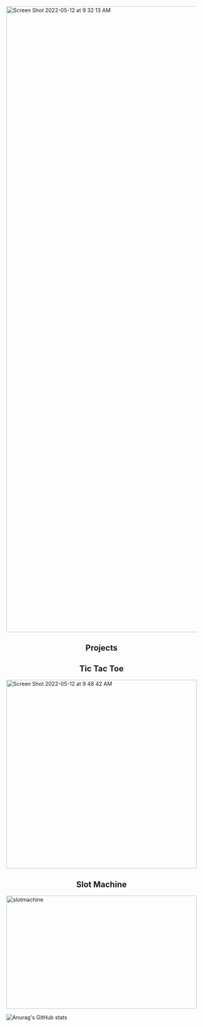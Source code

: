 <img width="1659" alt="Screen Shot 2022-05-12 at 9 32 13 AM" src="https://user-images.githubusercontent.com/102041426/168087627-27150d35-534f-4a30-90dd-7aba2af97673.png">



<!--
**JulianRDev/JulianRDev** is a ✨ _special_ ✨ repository because its `README.md` (this file) appears on your GitHub profile.
Here are some ideas to get you started:
- 🔭 I’m currently working on ...
- 🌱 I’m currently learning ...
- 👯 I’m looking to collaborate on ...
- 🤔 I’m looking for help with ...
- 💬 Ask me about ...
- 📫 How to reach me: ...
- 😄 Pronouns: ...
- ⚡ Fun fact: ...
-->

<section>
  <h1 align="center">Projects</h1>
  <div>
    <h2 align="center">Tic Tac Toe</h2>

<img height="500px" width="100%" alt="Screen Shot 2022-05-12 at 9 48 42 AM" src="https://user-images.githubusercontent.com/102041426/168090448-61ed9dc8-9329-4fe8-9a13-b07206b49a05.png">

  </div>
  

  <h2 align="center" >Slot Machine</h2>
  <img height="300px"width="100%" alt="slotmachine" src="https://user-images.githubusercontent.com/102041426/168662655-f2fef785-6a81-4aac-9f66-0bc60a01797c.png">
  
</section>

![Anurag's GitHub stats](https://github-readme-stats.vercel.app/api?username=JulianRDev&theme=react&show_icons=true)

